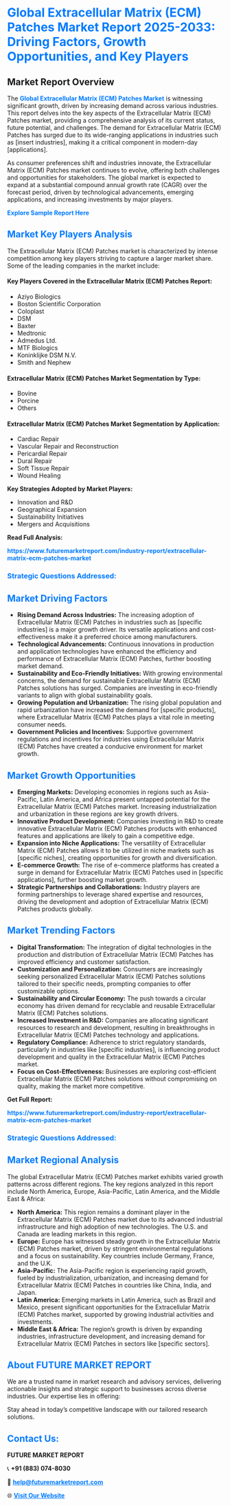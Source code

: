 <h1 style="color: #007BFF;">Global Extracellular Matrix (ECM) Patches Market Report 2025-2033: Driving Factors, Growth Opportunities, and Key Players</h1>

<section id="overview">
<h2>Market Report Overview</h2>
<p>The <a href="https://www.futuremarketreport.com/industry-report/extracellular-matrix-ecm-patches-market" style="color: #007BFF; text-decoration: none;"><strong>Global Extracellular Matrix (ECM) Patches Market</strong></a> is witnessing significant growth, driven by increasing demand across various industries. This report delves into the key aspects of the Extracellular Matrix (ECM) Patches market, providing a comprehensive analysis of its current status, future potential, and challenges. The demand for Extracellular Matrix (ECM) Patches has surged due to its wide-ranging applications in industries such as [insert industries], making it a critical component in modern-day [applications].</p>
<p>As consumer preferences shift and industries innovate, the Extracellular Matrix (ECM) Patches market continues to evolve, offering both challenges and opportunities for stakeholders. The global market is expected to expand at a substantial compound annual growth rate (CAGR) over the forecast period, driven by technological advancements, emerging applications, and increasing investments by major players.</p>
</section>

<section id="overview">
<p><a href="https://www.futuremarketreport.com/request-sample/reportId=45875" style="color: #007BFF; text-decoration: none;"><strong>Explore Sample Report Here</strong></a></p>
</section>

<section id="key-players">
<h2 style="color: #007BFF;">Market Key Players Analysis</h2>
<p>The Extracellular Matrix (ECM) Patches market is characterized by intense competition among key players striving to capture a larger market share. Some of the leading companies in the market include:</p>
<h4>Key Players Covered in the Extracellular Matrix (ECM) Patches Report:</h4>
<ul><li>Aziyo Biologics</li><li>Boston Scientific Corporation</li><li>Coloplast</li><li>DSM</li><li>Baxter</li><li>Medtronic</li><li>Admedus Ltd.</li><li>MTF Biologics</li><li>Koninklijke DSM N.V.</li><li>Smith and Nephew</li></ul>
<h4>Extracellular Matrix (ECM) Patches Market Segmentation by Type:</h4>
<ul><li>Bovine</li><li>Porcine</li><li>Others</li></ul>

<h4>Extracellular Matrix (ECM) Patches Market Segmentation by Application:</h4>
<ul><li>Cardiac Repair</li><li>Vascular Repair and Reconstruction</li><li>Pericardial Repair</li><li>Dural Repair</li><li>Soft Tissue Repair</li><li>Wound Healing</li></ul>
<p><strong>Key Strategies Adopted by Market Players:</strong></p>
<ul>
<li>Innovation and R&D</li>
<li>Geographical Expansion</li>
<li>Sustainability Initiatives</li>
<li>Mergers and Acquisitions</li>
</ul>
</section>

<section>
<p><strong>Read Full Analysis: </strong></p><a href="https://www.futuremarketreport.com/industry-report/extracellular-matrix-ecm-patches-market" style="color: #007BFF; text-decoration: none;"><strong>https://www.futuremarketreport.com/industry-report/extracellular-matrix-ecm-patches-market</strong></a>
<h3 style="color: #007BFF;">Strategic Questions Addressed:</h3>
</section>

<section id="driving-factors">
<h2 style="color: #007BFF;">Market Driving Factors</h2>
<ul>
<li><strong>Rising Demand Across Industries:</strong> The increasing adoption of Extracellular Matrix (ECM) Patches in industries such as [specific industries] is a major growth driver. Its versatile applications and cost-effectiveness make it a preferred choice among manufacturers.</li>
<li><strong>Technological Advancements:</strong> Continuous innovations in production and application technologies have enhanced the efficiency and performance of Extracellular Matrix (ECM) Patches, further boosting market demand.</li>
<li><strong>Sustainability and Eco-Friendly Initiatives:</strong> With growing environmental concerns, the demand for sustainable Extracellular Matrix (ECM) Patches solutions has surged. Companies are investing in eco-friendly variants to align with global sustainability goals.</li>
<li><strong>Growing Population and Urbanization:</strong> The rising global population and rapid urbanization have increased the demand for [specific products], where Extracellular Matrix (ECM) Patches plays a vital role in meeting consumer needs.</li>
<li><strong>Government Policies and Incentives:</strong> Supportive government regulations and incentives for industries using Extracellular Matrix (ECM) Patches have created a conducive environment for market growth.</li>
</ul>
</section>

<section id="growth-opportunities">
<h2 style="color: #007BFF;">Market Growth Opportunities</h2>
<ul>
<li><strong>Emerging Markets:</strong> Developing economies in regions such as Asia-Pacific, Latin America, and Africa present untapped potential for the Extracellular Matrix (ECM) Patches market. Increasing industrialization and urbanization in these regions are key growth drivers.</li>
<li><strong>Innovative Product Development:</strong> Companies investing in R&D to create innovative Extracellular Matrix (ECM) Patches products with enhanced features and applications are likely to gain a competitive edge.</li>
<li><strong>Expansion into Niche Applications:</strong> The versatility of Extracellular Matrix (ECM) Patches allows it to be utilized in niche markets such as [specific niches], creating opportunities for growth and diversification.</li>
<li><strong>E-commerce Growth:</strong> The rise of e-commerce platforms has created a surge in demand for Extracellular Matrix (ECM) Patches used in [specific applications], further boosting market growth.</li>
<li><strong>Strategic Partnerships and Collaborations:</strong> Industry players are forming partnerships to leverage shared expertise and resources, driving the development and adoption of Extracellular Matrix (ECM) Patches products globally.</li>
</ul>
</section>

<section id="trending-factors">
<h2 style="color: #007BFF;">Market Trending Factors</h2>
<ul>
<li><strong>Digital Transformation:</strong> The integration of digital technologies in the production and distribution of Extracellular Matrix (ECM) Patches has improved efficiency and customer satisfaction.</li>
<li><strong>Customization and Personalization:</strong> Consumers are increasingly seeking personalized Extracellular Matrix (ECM) Patches solutions tailored to their specific needs, prompting companies to offer customizable options.</li>
<li><strong>Sustainability and Circular Economy:</strong> The push towards a circular economy has driven demand for recyclable and reusable Extracellular Matrix (ECM) Patches solutions.</li>
<li><strong>Increased Investment in R&D:</strong> Companies are allocating significant resources to research and development, resulting in breakthroughs in Extracellular Matrix (ECM) Patches technology and applications.</li>
<li><strong>Regulatory Compliance:</strong> Adherence to strict regulatory standards, particularly in industries like [specific industries], is influencing product development and quality in the Extracellular Matrix (ECM) Patches market.</li>
<li><strong>Focus on Cost-Effectiveness:</strong> Businesses are exploring cost-efficient Extracellular Matrix (ECM) Patches solutions without compromising on quality, making the market more competitive.</li>
</ul>
</section>

<section>
<p><strong>Get Full Report: </strong></p><a href="https://www.futuremarketreport.com/industry-report/extracellular-matrix-ecm-patches-market" style="color: #007BFF; text-decoration: none;"><strong>https://www.futuremarketreport.com/industry-report/extracellular-matrix-ecm-patches-market</strong></a>
<h3 style="color: #007BFF;">Strategic Questions Addressed:</h3>
</section>


<section id="regional-analysis">
<h2 style="color: #007BFF;">Market Regional Analysis</h2>
<p>The global Extracellular Matrix (ECM) Patches market exhibits varied growth patterns across different regions. The key regions analyzed in this report include North America, Europe, Asia-Pacific, Latin America, and the Middle East & Africa:</p>
<ul>
<li><strong>North America:</strong> This region remains a dominant player in the Extracellular Matrix (ECM) Patches market due to its advanced industrial infrastructure and high adoption of new technologies. The U.S. and Canada are leading markets in this region.</li>
<li><strong>Europe:</strong> Europe has witnessed steady growth in the Extracellular Matrix (ECM) Patches market, driven by stringent environmental regulations and a focus on sustainability. Key countries include Germany, France, and the U.K.</li>
<li><strong>Asia-Pacific:</strong> The Asia-Pacific region is experiencing rapid growth, fueled by industrialization, urbanization, and increasing demand for Extracellular Matrix (ECM) Patches in countries like China, India, and Japan.</li>
<li><strong>Latin America:</strong> Emerging markets in Latin America, such as Brazil and Mexico, present significant opportunities for the Extracellular Matrix (ECM) Patches market, supported by growing industrial activities and investments.</li>
<li><strong>Middle East & Africa:</strong> The region’s growth is driven by expanding industries, infrastructure development, and increasing demand for Extracellular Matrix (ECM) Patches in sectors like [specific sectors].</li>
</ul>
</section>

<footer>
<h2 style="color: #007BFF;">About FUTURE MARKET REPORT</h2>
<p>We are a trusted name in market research and advisory services, delivering actionable insights and strategic support to businesses across diverse industries. Our expertise lies in offering:</p>

<p>Stay ahead in today’s competitive landscape with our tailored research solutions.</p>

<h2 style="color: #007BFF;">Contact Us:</h2>
<p><strong>FUTURE MARKET REPORT</strong></p>
<p>📞 <strong>+91 (883) 074-8030</strong></p>
<p>📧 <strong><a href="mailto:help@futuremarketreport.com" style="color: #007BFF;">help@futuremarketreport.com</a></strong></p>
<p>🌐 <strong><a href="https://www.futuremarketreport.com/" style="color: #007BFF;">Visit Our Website</a></strong></p>
</footer>